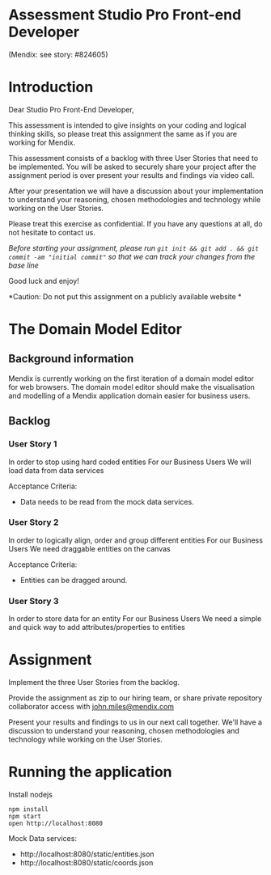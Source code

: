Assessment Studio Pro Front-end Developer
================================
(Mendix: see story: #824605)

# Introduction

Dear Studio Pro Front-End Developer,

This assessment is intended to give insights on your coding and logical thinking skills, so please treat this assignment the same as if you are working for Mendix.

This assessment consists of a backlog with three User Stories that need to be implemented. You will be asked to securely share your project after the assignment period is over present your results and findings via video call.

After your presentation we will have a discussion about your implementation to understand your reasoning, chosen methodologies and technology while working on the User Stories.

Please treat this exercise as confidential. If you have any questions at all, do not hesitate to contact us.

_Before starting your assignment, please run `git init && git add . && git commit -am "initial commit"` so that we can track your changes from the base line_

Good luck and enjoy!

*Caution: Do not put this assignment on a publicly available website *


# The Domain Model Editor

## Background information

Mendix is currently working on the first iteration of a domain model editor for web browsers. The domain model editor should make the visualisation and modelling of a Mendix application domain easier for business users.

## Backlog

### User Story 1

In order to stop using hard coded entities
For our Business Users
We will load data from data services

Acceptance Criteria:

- Data needs to be read from the mock data services.

### User Story 2

In order to logically align, order and group different entities
For our Business Users
We need draggable entities on the canvas

Acceptance Criteria:

- Entities can be dragged around.

### User Story 3

In order to store data for an entity
For our Business Users
We need a simple and quick way to add attributes/properties to entities

# Assignment

Implement the three User Stories from the backlog.

Provide the assignment as zip to our hiring team, or share private repository collaborator access with john.miles@mendix.com

Present your results and findings to us in our next call together.
We'll have a discussion to understand your reasoning, chosen methodologies and technology while working on the User Stories.

# Running the application

Install nodejs

```
npm install
npm start
open http://localhost:8080
```

Mock Data services:

- http://localhost:8080/static/entities.json
- http://localhost:8080/static/coords.json





